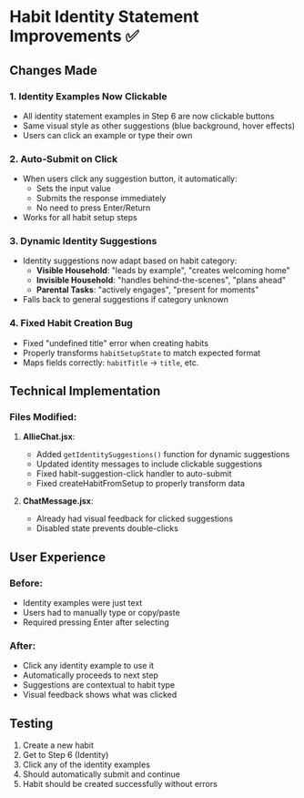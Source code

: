 # Habit Identity Statement Improvements ✅

## Changes Made

### 1. **Identity Examples Now Clickable**
- All identity statement examples in Step 6 are now clickable buttons
- Same visual style as other suggestions (blue background, hover effects)
- Users can click an example or type their own

### 2. **Auto-Submit on Click**
- When users click any suggestion button, it automatically:
  - Sets the input value
  - Submits the response immediately
  - No need to press Enter/Return
- Works for all habit setup steps

### 3. **Dynamic Identity Suggestions**
- Identity suggestions now adapt based on habit category:
  - **Visible Household**: "leads by example", "creates welcoming home"
  - **Invisible Household**: "handles behind-the-scenes", "plans ahead"
  - **Parental Tasks**: "actively engages", "present for moments"
- Falls back to general suggestions if category unknown

### 4. **Fixed Habit Creation Bug**
- Fixed "undefined title" error when creating habits
- Properly transforms `habitSetupState` to match expected format
- Maps fields correctly: `habitTitle` → `title`, etc.

## Technical Implementation

### Files Modified:
1. **AllieChat.jsx**:
   - Added `getIdentitySuggestions()` function for dynamic suggestions
   - Updated identity messages to include clickable suggestions
   - Fixed habit-suggestion-click handler to auto-submit
   - Fixed createHabitFromSetup to properly transform data

2. **ChatMessage.jsx**:
   - Already had visual feedback for clicked suggestions
   - Disabled state prevents double-clicks

## User Experience

### Before:
- Identity examples were just text
- Users had to manually type or copy/paste
- Required pressing Enter after selecting

### After:
- Click any identity example to use it
- Automatically proceeds to next step
- Suggestions are contextual to habit type
- Visual feedback shows what was clicked

## Testing

1. Create a new habit
2. Get to Step 6 (Identity)
3. Click any of the identity examples
4. Should automatically submit and continue
5. Habit should be created successfully without errors